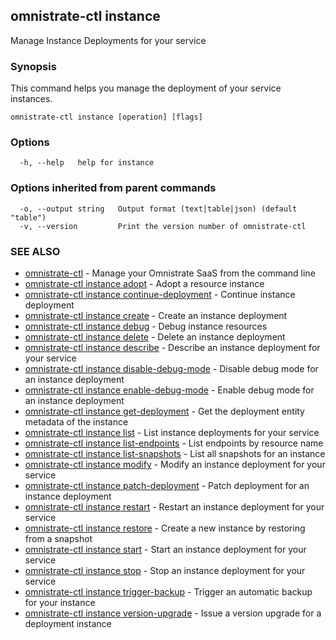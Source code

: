 ## omnistrate-ctl instance

Manage Instance Deployments for your service

### Synopsis

This command helps you manage the deployment of your service instances.

```
omnistrate-ctl instance [operation] [flags]
```

### Options

```
  -h, --help   help for instance
```

### Options inherited from parent commands

```
  -o, --output string   Output format (text|table|json) (default "table")
  -v, --version         Print the version number of omnistrate-ctl
```

### SEE ALSO

* [omnistrate-ctl](omnistrate-ctl.md)	 - Manage your Omnistrate SaaS from the command line
* [omnistrate-ctl instance adopt](omnistrate-ctl_instance_adopt.md)	 - Adopt a resource instance
* [omnistrate-ctl instance continue-deployment](omnistrate-ctl_instance_continue-deployment.md)	 - Continue instance deployment
* [omnistrate-ctl instance create](omnistrate-ctl_instance_create.md)	 - Create an instance deployment
* [omnistrate-ctl instance debug](omnistrate-ctl_instance_debug.md)	 - Debug instance resources
* [omnistrate-ctl instance delete](omnistrate-ctl_instance_delete.md)	 - Delete an instance deployment
* [omnistrate-ctl instance describe](omnistrate-ctl_instance_describe.md)	 - Describe an instance deployment for your service
* [omnistrate-ctl instance disable-debug-mode](omnistrate-ctl_instance_disable-debug-mode.md)	 - Disable debug mode for an instance deployment
* [omnistrate-ctl instance enable-debug-mode](omnistrate-ctl_instance_enable-debug-mode.md)	 - Enable debug mode for an instance deployment
* [omnistrate-ctl instance get-deployment](omnistrate-ctl_instance_get-deployment.md)	 - Get the deployment entity metadata of the instance
* [omnistrate-ctl instance list](omnistrate-ctl_instance_list.md)	 - List instance deployments for your service
* [omnistrate-ctl instance list-endpoints](omnistrate-ctl_instance_list-endpoints.md)	 - List endpoints by resource name
* [omnistrate-ctl instance list-snapshots](omnistrate-ctl_instance_list-snapshots.md)	 - List all snapshots for an instance
* [omnistrate-ctl instance modify](omnistrate-ctl_instance_modify.md)	 - Modify an instance deployment for your service
* [omnistrate-ctl instance patch-deployment](omnistrate-ctl_instance_patch-deployment.md)	 - Patch deployment for an instance deployment
* [omnistrate-ctl instance restart](omnistrate-ctl_instance_restart.md)	 - Restart an instance deployment for your service
* [omnistrate-ctl instance restore](omnistrate-ctl_instance_restore.md)	 - Create a new instance by restoring from a snapshot
* [omnistrate-ctl instance start](omnistrate-ctl_instance_start.md)	 - Start an instance deployment for your service
* [omnistrate-ctl instance stop](omnistrate-ctl_instance_stop.md)	 - Stop an instance deployment for your service
* [omnistrate-ctl instance trigger-backup](omnistrate-ctl_instance_trigger-backup.md)	 - Trigger an automatic backup for your instance
* [omnistrate-ctl instance version-upgrade](omnistrate-ctl_instance_version-upgrade.md)	 - Issue a version upgrade for a deployment instance

